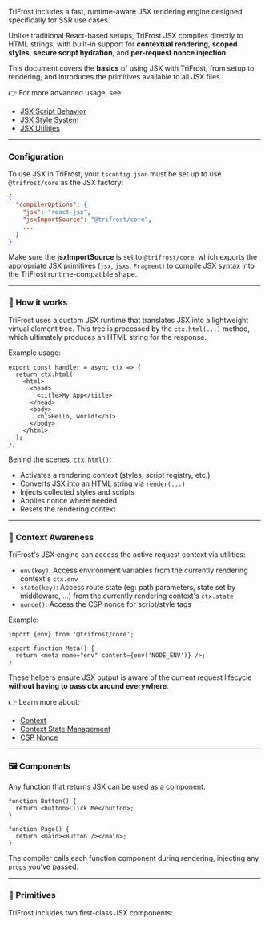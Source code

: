 TriFrost includes a fast, runtime-aware JSX rendering engine designed specifically for SSR use cases.

Unlike traditional React-based setups, TriFrost JSX compiles directly to HTML strings, with built-in support for **contextual rendering**, **scoped styles**, **secure script hydration**, and **per-request nonce injection**.

This document covers the **basics** of using JSX with TriFrost, from setup to rendering, and introduces the primitives available to all JSX files.

👉 For more advanced usage, see:
- [JSX Script Behavior](/docs/jsx-script-behavior)
- [JSX Style System](/docs/jsx-style-system)
- [JSX Utilities](/docs/jsx-utils)

---

### Configuration
To use JSX in TriFrost, your `tsconfig.json` must be set up to use `@trifrost/core` as the JSX factory:

```json
{
  "compilerOptions": {
    "jsx": "react-jsx",
    "jsxImportSource": "@trifrost/core",
    ...
  }
}
```

Make sure the **jsxImportSource** is set to `@trifrost/core`, which exports the appropriate JSX primitives (`jsx`, `jsxs`, `Fragment`) to compile JSX syntax into the TriFrost runtime-compatible shape.

---

### 🧠 How it works
TriFrost uses a custom JSX runtime that translates JSX into a lightweight virtual element tree. This tree is processed by the `ctx.html(...)` method, which ultimately produces an HTML string for the response.

Example usage:
```tsx
export const handler = async ctx => {
  return ctx.html(
    <html>
      <head>
        <title>My App</title>
      </head>
      <body>
        <h1>Hello, world!</h1>
      </body>
    </html>
  );
};
```

Behind the scenes, `ctx.html()`:
- Activates a rendering context (styles, script registry, etc.)
- Converts JSX into an HTML string via `render(...)`
- Injects collected styles and scripts
- Applies nonce where needed
- Resets the rendering context

---

### 🧬 Context Awareness
TriFrost's JSX engine can access the active request context via utilities:
- `env(key)`: Access environment variables from the currently rendering context's `ctx.env`
- `state(key)`: Access route state (eg: path parameters, state set by middleware, ...) from the currently rendering context's `ctx.state`
- `nonce()`: Access the CSP nonce for script/style tags

Example:
```tsx
import {env} from '@trifrost/core';

export function Meta() {
  return <meta name="env" content={env('NODE_ENV')} />;
}
```

These helpers ensure JSX output is aware of the current request lifecycle **without having to pass ctx around everywhere**.

👉 Learn more about:
- [Context](/docs/context-api)
- [Context State Management](/docs/context-state-management)
- [CSP Nonce](/docs/middleware-api-security)

---

### 🖼 Components
Any function that returns JSX can be used as a component:
```tsx
function Button() {
  return <button>Click Me</button>;
}

function Page() {
  return <main><Button /></main>;
}
```

The compiler calls each function component during rendering, injecting any `props` you've passed.

---

### 🧩 Primitives
TriFrost includes two first-class JSX components:

##### <Script>
This lets you write inline scripts in JSX:
```tsx
<Script>{el => {
  el.innerText = 'JS loaded';
}}</Script>
```

Scripts are de-duplicated, scoped, and automatically get the correct nonce.

If you pass a `src`, it will render a remote script:
```tsx
<Script src="https://example.com/foo.js" />
```

👉 Learn more in [JSX Script Behavior](/docs/jsx-script-behavior)

##### <Style>
Used to inject collected styles from the `createCss()` system:

```tsx
<Style />
```

It’s typically used once in `<head>` and auto-replaced with all **used** CSS.

> 💡 **Tip:** Note that when doing component-based renders (SSC) in combination with full-page renders (SSR) you might want to include `<Style />` in those components as well, this ensures the styles native to that component get served as well if that component is rendered standalone. Only the first `<Style />` instance gets injected (the one in `head` for example), all the rest get ignored safely unless they are the **first one** for that render.

👉 Learn how to craft responsive masterpieces and more in [JSX Style System](/docs/jsx-style-system)

---

### 💅 Styling with createCss
TriFrost ships with an atomic, scoped, and SSR-safe CSS Engine:
```tsx
const css = createCss();

const box = css({
  padding: '1rem',
  color: 'black',
  ':hover': { color: 'blue' },
});

<div className={box}>Hover me</div>
```

Out of the box this gives you:
- Nesting (like in sass)
- Ergonomic access to pseudo selectors like `:hover`, `:focus`, etc.
- Built-in media queries, exposed via `css.media`, for usage **at a component level**, etc.
- Built-in theming and variable tokens via `css.var` and `css.theme`
- Built-in reuse tokens via `definitions`

👉 Learn how to craft responsive masterpieces and more in [JSX Style System](/docs/jsx-style-system)

---

### 📤 Rendering Pipeline Summary
When calling `ctx.html(...)` with JSX:
- The internal `rootRender(...)` activates rendering engines (script, style, ...) and sets the current ctx as the active context
- JSX is walked and rendered to HTML
- Styles (`<Style>`) and Scripts (`<Script>`) get collected, deduped, and injected. Important to note that **only the used bits get injected**
- CSP nonces are applied if present
- Final HTML string is returned

---

### TLDR
- Configure TypeScript with `jsx: react-jsx` and `jsxImportSource: @trifrost/core`
- Use `ctx.html(...)` to render JSX trees
- Use `env()`, `state()`, and `nonce()` for request-aware rendering
- `<Script>` and `<Style>` auto-handle nonce, deduping, and hydration
- `createCss()` enables scoped, atomic styles without a client-side runtime

---

### Next Steps
For deeper JSX capabilities and understanding, explore:
- [JSX Script Behavior](/docs/jsx-script-behavior)
- [JSX Style System](/docs/jsx-style-system)
- [JSX Utilities](/docs/jsx-utils)
